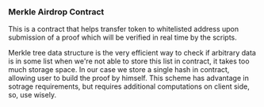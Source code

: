 ### Merkle Airdrop Contract

This is a contract that helps transfer token to whitelisted address upon submission of a proof which will be verified in real time by the scripts.

Merkle tree data structure is the very efficient way to check if arbitrary data is in some list when we're not able to store this list in contract, it takes too much storage space. In our case we store a single hash in contract, allowing user to build the proof by himself. This scheme has advantage in sotrage requirements, but requires additional computations on client side, so, use wisely.
